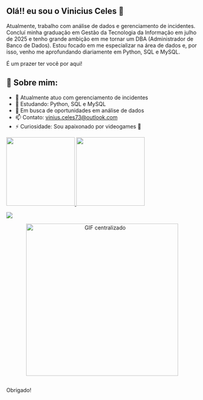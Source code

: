 ## Olá!! eu sou o Vinicius Celes 🧐
Atualmente, trabalho com análise de dados e gerenciamento de incidentes. Concluí minha graduação em Gestão da Tecnologia da Informação em julho de 2025 e tenho grande ambição em me tornar um DBA (Administrador de Banco de Dados).
Estou focado em me especializar na área de dados e, por isso, venho me aprofundando diariamente em Python, SQL e MySQL.

É um prazer ter você por aqui!

## 🚀 Sobre mim:
- 🔭 Atualmente atuo com gerenciamento de incidentes
- 🌱 Estudando: Python, SQL e MySQL
- 👯 Em busca de oportunidades em análise de dados
- 📫 Contato: vinius.celes73@outlook.com
- ⚡ Curiosidade: Sou apaixonado por videogames 👾
 
<a href="https://github.com/anuraghazra/github-readme-stats">
  <img height="180em" src="https://github-readme-stats.vercel.app/api?username=ViniciusCeles&show_icons=true&rank_icon=github&theme=aura" />
  <img height="180em" src="https://github-readme-stats.vercel.app/api/top-langs/?username=ViniciusCeles&theme=aura" />


<a href="https://www.linkedin.com/in/vinicius-celes-geraldo-24902b271" target="_blank"><img src="https://img.shields.io/badge/LinkedIn-0077B5?style=for-the-badge&logo=linkedin&logoColor=white"></a>


<p align="center">
  <img src="https://media0.giphy.com/media/v1.Y2lkPTc5MGI3NjExbjRuZGpmeHZpZnE5YjhvZnFzcjBxN2hvdTl5cnQzOGcxMHZkYW54ZCZlcD12MV9pbnRlcm5hbF9naWZfYnlfaWQmY3Q9Zw/VJxNm7zrm3K4E/giphy.gif" alt="GIF centralizado" width="400">
</p>

##
  Obrigado!
